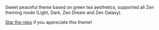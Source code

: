 Sweet peaceful theme based on green tea aesthetics, supported all Zen theming mode (Light, Dark, Zen Dream and Zen Galaxy).

[Star the repo](https://github.com/KiKaraage/ZenMods) if you appreciate this theme!
